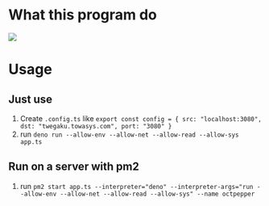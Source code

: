 # What this program do
![](https://i.gyazo.com/e1e8a21af3ad8740fd6225feb32c3041.png)

# Usage
## Just use
1. Create `.config.ts` like `export const config = {
    src: "localhost:3080",
    dst: "twegaku.towasys.com",
    port: "3080"
}`
2. run `deno run --allow-env --allow-net --allow-read --allow-sys app.ts`

## Run on a server with pm2
1. run `pm2 start app.ts --interpreter="deno" --interpreter-args="run --allow-env --allow-net --allow-read --allow-sys" --name octpepper`
